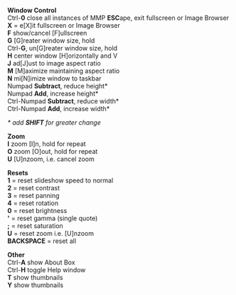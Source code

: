 **Window Control**<br />
Ctrl-**0** close all instances of MMP
**ESC**ape, exit fullscreen or Image Browser<br />
**X** = e[X]it fullscreen or Image Browser<br />
**F** show/cancel [F]ullscreen<br />
**G** [G]reater window size, hold<br />
Ctrl-**G**, un[G]reater window size, hold<br />
**H** center window [H]orizontally and V<br />
**J** ad[J]ust to image aspect ratio<br />
**M** [M]aximize maintaining aspect ratio<br />
**N** mi[N]imize window to taskbar<br />
Numpad **Subtract**, reduce height\*<br />
Numpad **Add**, increase height\*<br />
Ctrl-Numpad **Subtract**, reduce width\*<br />
Ctrl-Numpad **Add**, increase width\*<br />

_\* add **SHIFT** for greater change_<br />

**Zoom**<br />
**I** zoom [I]n, hold for repeat<br />
**O** zoom [O]out, hold for repeat<br />
**U** [U]nzoom, i.e. cancel zoom<br />

**Resets**<br />
**1** = reset slideshow speed to normal<br />
**2** = reset contrast<br />
**3** = reset panning<br />
**4** = reset rotation<br />
**0** = reset brightness<br />
**'**  = reset gamma (single quote)<br />
**;**  = reset saturation<br />
**U** = reset  zoom i.e. [U]nzoom<br />
**BACKSPACE** = reset all<br />

**Other**<br />
Ctrl-**A** show About Box<br />
Ctrl-**H** toggle Help window<br />
**T** show thumbnails<br />
**Y** show thumbnails<br />


